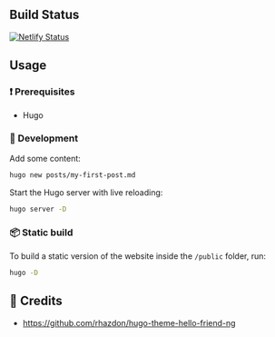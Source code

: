 ## Build Status
[![Netlify Status](https://api.netlify.com/api/v1/badges/be397dbd-26ba-4759-960e-753055ecb9a1/deploy-status)](https://app.netlify.com/sites/xenodochial-chandrasekhar-c71fcc/deploys)

## Usage
### :exclamation: Prerequisites
* Hugo

### :construction_worker: Development

Add some content:
```bash
hugo new posts/my-first-post.md
```

Start the Hugo server with live reloading:
```bash
hugo server -D
```

### :package: Static build
To build a static version of the website inside the `/public` folder, run:

```bash
hugo -D
```

## :raised_hands: Credits

* https://github.com/rhazdon/hugo-theme-hello-friend-ng